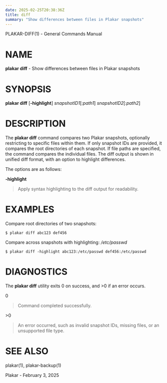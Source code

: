 ```yaml
---
date: 2025-02-25T20:38:36Z
title: diff
summary: "Show differences between files in Plakar snapshots"
---
```

PLAKAR-DIFF(1) - General Commands Manual

# NAME

**plakar diff** - Show differences between files in Plakar snapshots

# SYNOPSIS

**plakar diff**
\[**-highlight**]
*snapshotID1*\[:*path1*]
*snapshotID2*\[:*path2*]

# DESCRIPTION

The
**plakar diff**
command compares two Plakar snapshots, optionally restricting to
specific files within them.
If only snapshot IDs are provided, it compares the root directories of
each snapshot.
If file paths are specified, the command compares the individual
files.
The diff output is shown in unified diff format, with an option to
highlight differences.

The options are as follows:

**-highlight**

> Apply syntax highlighting to the diff output for readability.

# EXAMPLES

Compare root directories of two snapshots:

	$ plakar diff abc123 def456

Compare
across snapshots with highlighting:
*/etc/passwd*

	$ plakar diff -highlight abc123:/etc/passwd def456:/etc/passwd

# DIAGNOSTICS

The **plakar diff** utility exits&#160;0 on success, and&#160;&gt;0 if an error occurs.

0

> Command completed successfully.

&gt;0

> An error occurred, such as invalid snapshot IDs, missing files, or an
> unsupported file type.

# SEE ALSO

plakar(1),
plakar-backup(1)

Plakar - February 3, 2025
